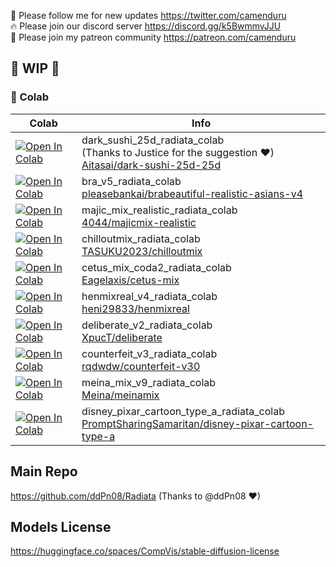 🐣 Please follow me for new updates https://twitter.com/camenduru <br />
🔥 Please join our discord server https://discord.gg/k5BwmmvJJU <br />
🥳 Please join my patreon community https://patreon.com/camenduru <br />

## 🚦 WIP 🚦

### 🦒 Colab

| Colab | Info
| --- | --- |
[![Open In Colab](https://colab.research.google.com/assets/colab-badge.svg)](https://colab.research.google.com/github/camenduru/Radiata-colab/blob/main/dark_sushi_25d_radiata_colab.ipynb) | dark_sushi_25d_radiata_colab <br /> (Thanks to Justice for the suggestion ❤) <br /> [Aitasai/dark-sushi-25d-25d](https://civitai.com/models/48671/dark-sushi-25d-25d)
[![Open In Colab](https://colab.research.google.com/assets/colab-badge.svg)](https://colab.research.google.com/github/camenduru/Radiata-colab/blob/main/bra_v5_radiata_colab.ipynb) | bra_v5_radiata_colab <br /> [pleasebankai/brabeautiful-realistic-asians-v4](https://civitai.com/models/25494/brabeautiful-realistic-asians-v4)
[![Open In Colab](https://colab.research.google.com/assets/colab-badge.svg)](https://colab.research.google.com/github/camenduru/Radiata-colab/blob/main/majic_mix_realistic_radiata_colab.ipynb) | majic_mix_realistic_radiata_colab <br /> [4044/majicmix-realistic](https://civitai.com/models/43331/majicmix-realistic)
[![Open In Colab](https://colab.research.google.com/assets/colab-badge.svg)](https://colab.research.google.com/github/camenduru/Radiata-colab/blob/main/chilloutmix_radiata_colab.ipynb) | chilloutmix_radiata_colab <br /> [TASUKU2023/chilloutmix](https://civitai.com/models/6424/chilloutmix)
[![Open In Colab](https://colab.research.google.com/assets/colab-badge.svg)](https://colab.research.google.com/github/camenduru/Radiata-colab/blob/main/cetus_mix_coda2_radiata_colab.ipynb) | cetus_mix_coda2_radiata_colab <br /> [Eagelaxis/cetus-mix](https://civitai.com/models/6755/cetus-mix)
[![Open In Colab](https://colab.research.google.com/assets/colab-badge.svg)](https://colab.research.google.com/github/camenduru/Radiata-colab/blob/main/henmixreal_v4_radiata_colab.ipynb) | henmixreal_v4_radiata_colab <br /> [heni29833/henmixreal](https://civitai.com/models/20282/henmixreal)
[![Open In Colab](https://colab.research.google.com/assets/colab-badge.svg)](https://colab.research.google.com/github/camenduru/Radiata-colab/blob/main/deliberate_v2_radiata_colab.ipynb) | deliberate_v2_radiata_colab <br /> [XpucT/deliberate](https://civitai.com/models/4823/deliberate)
[![Open In Colab](https://colab.research.google.com/assets/colab-badge.svg)](https://colab.research.google.com/github/camenduru/Radiata-colab/blob/main/counterfeit_v3_radiata_colab.ipynb) | counterfeit_v3_radiata_colab <br /> [rqdwdw/counterfeit-v30](https://civitai.com/models/4468/counterfeit-v30)
[![Open In Colab](https://colab.research.google.com/assets/colab-badge.svg)](https://colab.research.google.com/github/camenduru/Radiata-colab/blob/main/meina_mix_v9_radiata_colab.ipynb) | meina_mix_v9_radiata_colab <br /> [Meina/meinamix](https://civitai.com/models/7240/meinamix)
[![Open In Colab](https://colab.research.google.com/assets/colab-badge.svg)](https://colab.research.google.com/github/camenduru/Radiata-colab/blob/main/disney_pixar_cartoon_type_a_radiata_colab.ipynb) | disney_pixar_cartoon_type_a_radiata_colab <br /> [PromptSharingSamaritan/disney-pixar-cartoon-type-a](https://civitai.com/models/65203/disney-pixar-cartoon-type-a)

## Main Repo
https://github.com/ddPn08/Radiata (Thanks to @ddPn08 ❤)

## Models License
https://huggingface.co/spaces/CompVis/stable-diffusion-license

